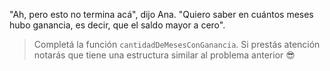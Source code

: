 "Ah, pero esto no termina acá", dijo Ana. "Quiero saber en cuántos meses hubo ganancia, es decir, que el saldo mayor a cero".


> Completá la función `cantidadDeMesesConGanancia`. Si prestás atención notarás que tiene una estructura similar al problema anterior :sunglasses: